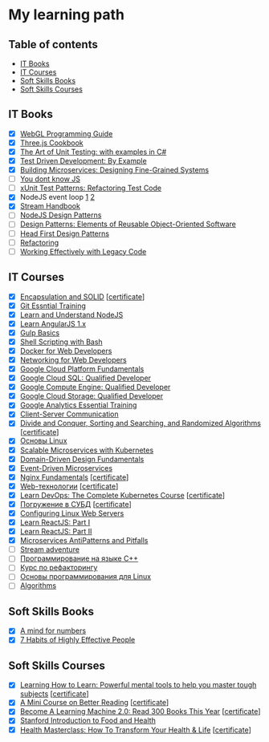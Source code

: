 # My learning path

## Table of contents
- [IT Books](#it-books)
- [IT Courses](#it-courses)
- [Soft Skills Books](#soft-skills-books)
- [Soft Skills Courses](#soft-skills-courses)

## IT Books
 - [x] [WebGL Programming Guide](https://www.amazon.com/WebGL-Programming-Guide-Interactive-Graphics/dp/0321902920)
 - [x] [Three.js Cookbook](https://www.amazon.com/Three-js-Cookbook-Jos-Dirksen/dp/1783981180/ref=sr_1_1?s=books&ie=UTF8&qid=1512191186&sr=1-1&keywords=three+js+cookbook)
 - [x] [The Art of Unit Testing: with examples in C#](https://www.amazon.com/Art-Unit-Testing-examples/dp/1617290890)
 - [x] [Test Driven Development: By Example](https://www.amazon.com/Test-Driven-Development-Kent-Beck/dp/0321146530/ref=pd_lpo_sbs_14_t_0/141-5527470-2828927?_encoding=UTF8&psc=1&refRID=DHRP4HXS12J5QTNAQ5B3)
 - [x] [Building Microservices: Designing Fine-Grained Systems](http://shop.oreilly.com/product/0636920033158.do)
 - [ ] [You dont know JS](https://github.com/getify/You-Dont-Know-JS)
 - [ ] [xUnit Test Patterns: Refactoring Test Code](https://www.safaribooksonline.com/library/view/xunit-test-patterns/9780131495050/)
 - [x] NodeJS event loop [1](https://jsblog.insiderattack.net/event-loop-and-the-big-picture-nodejs-event-loop-part-1-1cb67a182810) [2](https://nodejs.org/en/docs/guides/event-loop-timers-and-nexttick/)
 - [x] [Stream Handbook](https://github.com/substack/stream-handbook)
 - [ ] [NodeJS Design Patterns](https://www.packtpub.com/web-development/nodejs-design-patterns-second-edition)
 - [ ] [Design Patterns: Elements of Reusable Object-Oriented Software](https://www.safaribooksonline.com/library/view/design-patterns-elements/0201633612/)
 - [ ] [Head First Design Patterns](https://www.safaribooksonline.com/search/?query=%22Head%20First%20Design%20Patterns%22)
 - [ ] [Refactoring](https://www.safaribooksonline.com/library/view/refactoring-improving-the/0201485672/)
 - [ ] [Working Effectively with Legacy Code](https://www.safaribooksonline.com/library/view/working-effectively-with/0131177052/)

## IT Courses
 - [x] [Encapsulation and SOLID](https://www.pluralsight.com/courses/encapsulation-solid) [[certificate](https://app.pluralsight.com/learner/user/courses/encapsulation-solid/certificate)]
 - [x] [Git Essntial Training](https://www.lynda.com/Git-tutorials/Git-Essential-Training/100222-2.html)
 - [x] [Learn and Understand NodeJS](https://www.udemy.com/understand-nodejs/)
 - [x] [Learn AngularJS 1.x](https://www.codecademy.com/learn/learn-angularjs)
 - [x] [Gulp Basics](https://teamtreehouse.com/library/gulp-basics)
 - [x] [Shell Scripting with Bash](https://www.pluralsight.com/courses/bash-shell-scripting)
 - [x] [Docker for Web Developers](https://www.pluralsight.com/courses/docker-web-development)
 - [x] [Networking for Web Developers](https://www.udacity.com/course/networking-for-web-developers--ud256)
 - [x] [Google Cloud Platform Fundamentals](https://www.cbtnuggets.com/it-training/google-cloud-platform-fundamentals)
 - [x] [Google Cloud SQL: Qualified Developer](https://www.cbtnuggets.com/it-training/google-cloud-sql-qualified-developer)
 - [x] [Google Compute Engine: Qualified Developer](https://www.cbtnuggets.com/it-training/google-compute-engine-qualified-developer)
 - [x] [Google Cloud Storage: Qualified Developer](https://www.cbtnuggets.com/it-training/google-cloud-storage-qualified-developer)
 - [x] [Google Analytics Essential Training](https://www.pluralsight.com/courses/docker-web-development)
 - [x] [Client-Server Communication](https://www.udacity.com/course/client-server-communication--ud897)
 - [x] [Divide and Conquer, Sorting and Searching, and Randomized Algorithms](https://www.coursera.org/learn/algorithms-divide-conquer) [[certificate](https://www.coursera.org/account/accomplishments/certificate/VKNTXH34LSLN)]
 - [x] [Основы Linux](https://stepik.org/course/762/syllabus)
 - [x] [Scalable Microservices with Kubernetes](https://www.udacity.com/course/scalable-microservices-with-kubernetes--ud615)
 - [x] [Domain-Driven Design Fundamentals](https://www.pluralsight.com/courses/domain-driven-design-fundamentals)
 - [x] [Event-Driven Microservices](http://shop.oreilly.com/product/0636920047551.do)
 - [x] [Nginx Fundamentals](https://www.udemy.com/nginx-fundamentals/) [[certificate](https://www.udemy.com/certificate/UC-V1XLJT5Q/)]
 - [x] [Web-технологии](https://stepik.org/course/154) [[certificate](https://stepik.org/certificate/89bd8756879450fe2a8e538e46959fcf30379cd9.pdf)]
 - [x] [Learn DevOps: The Complete Kubernetes Course](https://www.udemy.com/learn-devops-the-complete-kubernetes-course/) [[certificate](https://www.udemy.com/certificate/UC-LK3I0LT2/)]
 - [x] [Погружение в СУБД](https://stepik.org/course/3203) [[certificate](https://stepik.org/certificate/25dec41d56fa5b6345681ebe37e333f754167eba.pdf)]
 - [x] [Configuring Linux Web Servers](https://www.udacity.com/course/configuring-linux-web-servers--ud299)
 - [x] [Learn ReactJS: Part I](https://www.codecademy.com/learn/react-101)
 - [x] [Learn ReactJS: Part II](https://www.codecademy.com/learn/react-102)
 - [x] [Microservices AntiPatterns and Pitfalls](https://www.safaribooksonline.com/library/view/microservices-antipatterns-and/9781491963937/)
 - [ ] [Stream adventure](https://github.com/workshopper/stream-adventure)
 - [ ] [Программирование на языке C++](https://stepik.org/course/7/syllabus)
 - [ ] [Курс по рефакторингу](https://refactoring.guru/ru/refactoring/course)
 - [ ] [Основы программирования для Linux](https://stepik.org/course/548/)
 - [ ] [Algorithms](https://www.coursera.org/specializations/algorithms)

## Soft Skills Books
 - [x] [A mind for numbers](https://www.amazon.com/Mind-Numbers-Science-Flunked-Algebra-ebook/dp/B00G3L19ZU)
 - [x] [7 Habits of Highly Effective People](https://www.amazon.com/Habits-Highly-Effective-People-Powerful/dp/0743269519)

## Soft Skills Courses
 - [x] [Learning How to Learn: Powerful mental tools to help you master tough subjects](https://www.coursera.org/learn/learning-how-to-learn) [[certificate](https://www.coursera.org/account/accomplishments/certificate/UMBVLABFAXS2)]
 - [x] [A Mini Course on Better Reading](https://www.udemy.com/read-more-books/) [[certificate](https://www.udemy.com/certificate/UC-VK4B84GC/)]
 - [x] [Become A Learning Machine 2.0: Read 300 Books This Year](https://www.udemy.com/become-a-learning-machine-read-300-books/) [[certificate](https://www.udemy.com/certificate/UC-4MXIOXGB/)]
 - [x] [Stanford Introduction to Food and Health](https://www.coursera.org/learn/food-and-health)
 - [x] [Health Masterclass: How To Transform Your Health & Life](https://www.udemy.com/health-masterclass-how-to-transform-your-health-life/) [[certificate](https://www.udemy.com/certificate/UC-UAMYBPYQ/)]
